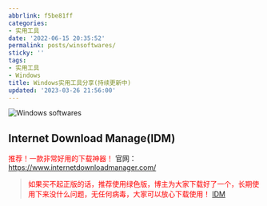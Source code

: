 ```yaml
---
abbrlink: f5be81ff
categories:
- 实用工具
date: '2022-06-15 20:35:52'
permalink: posts/winsoftwares/
sticky: ''
tags:
- 实用工具
- Windows
title: Windows实用工具分享(持续更新中)
updated: '2023-03-26 21:56:00'
---
```

![Windows softwares](https://s2.loli.net/2023/03/25/EGHRY5cVpOT1x9m.png "Windows softwares")

<!-- more -->

## Internet Download Manage(IDM)

<font color="red">推荐！一款非常好用的下载神器！</font>
官网：https://www.internetdownloadmanager.com/

> <font color="red">如果买不起正版的话，推荐使用绿色版，博主为大家下载好了一个，长期使用下来没什么问题，无任何病毒，大家可以放心下载使用！</font>
> [IDM](https://niufuyu.lanzout.com/iI3B806h0bgb "IDM")
